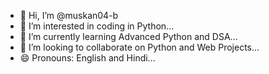 - 👋 Hi, I’m @muskan04-b
- 👀 I’m interested in coding in Python...
- 🌱 I’m currently learning Advanced Python and DSA...
- 💞️ I’m looking to collaborate on Python and Web Projects...
- 😄 Pronouns: English and Hindi...

<!---
muskan04-b/muskan04-b is a ✨ special ✨ repository because its `README.md` (this file) appears on your GitHub profile.
You can click the Preview link to take a look at your changes.
--->
